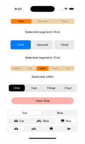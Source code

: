 <img src ="screens/Simulator Screenshot - iPhone 15 Pro - 2024-10-05 at 20.57.02.png" width="240" height="427">
